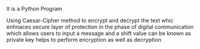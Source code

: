 It is a Python Program 

Using Caesar-Cipher method to encrypt and decrypt the text whic enhnaces secure layer of protection in the phase of digital communication which allows users to input a message and a shift value can be known as private key helps to perform encryption as well as decryption
